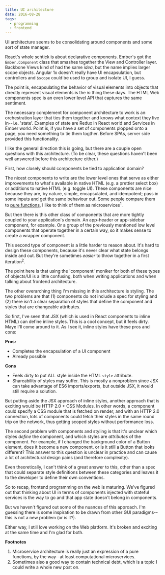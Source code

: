 ```yaml
---
title: UI architecture
date: 2016-08-28
tags:
  - programming
  - frontend
---
```


UI architecture seems to be consolidating around components
and some sort of state manager.

React's whole schtick is about declarative components.
Ember's got the `Ember.Component` class that smashes together the View
and Controller layer. Backbone Views kind of had the same _idea_,
but the name implies larger scope objects. Angular 1x doesn't
really have UI encapsulation, but controllers and `$scope` could
be used to group and isolate UI, I guess.

The point is, encapsulating the behavior of visual elements
into objects that directly represent visual elements is
the _in_ thing these days. The HTML Web components spec
is an even lower level API that captures the same sentiment.

The necessary complement for component architecture to work
is an orchestration layer that ties them together and knows
what context they live in--i.e. 'state'. Examples of state are
Redux in React world and Services in Ember world. Point is,
if you have a set of components plopped onto a page, you need
something to tie them togther. Before SPAs, server side provided
this functionality.

I like the general direction this is going, but there are a couple
open questions with this architecture. (To be clear, these questions
haven't been well answered before this architecture either.)

First, how closely should components be tied to application domain?

The nicest components to write are the lower level ones that serve
as either improvements to what's available in native HTML (e.g.
a prettier select box) or additions to native HTML (e.g. toggle
UI). These components are nice because they are, by nature, simple,
encapsulated, and idempotent; pass in some inputs and get the same
behaviour out. Some people compare them to [pure functions][1], I
like to think of them as microservices<sup>1</sup>.

But then there is this other class of components that are
more tightly coupled to your application's domain. An app-header
or app-sidebar component, for example. Or a group of the
previously mentioned low level components that operate together
in a certain way, so it makes sense to create a wrapper component.

This second type of component is a little harder to reason about.
It's hard to design these components, because it's never clear
what state belongs inside and out. But they're sometimes _easier_
to throw together in a first iteration<sup>2</sup>.

The point here is that using the 'component' moniker for both of
these types of objects/UI is a little confusing, both when writing
applications and when talking about frontend architecture.

The other overarching thing I'm missing in this architecture is
styling. The two problems are that (1) components do not include
a spec for styling and (2) there isn't a clear separation of
styles that define the component and styles that are changeable
attributes.

So first, I've seen that JSX (which is used in React components to
inline HTML) can define inline styles. This is a cool concept,
but it feels dirty. Maye I'll come around to it. As I see it,
inline styles have these pros and cons:

**Pros:**

- Completes the encapsulation of a UI component
- Already possible

**Cons**

- Feels dirty to put ALL style inside the HTML `style` attribute.
- Shareability of styles may suffer. This is mostly a nonproblem
  since JSX can take advantage of ES6 imports/exports, but outside
  JSX, it would still require a solution.

But putting aside the JSX approach of inline styles, another approach
that is exciting would be HTTP 2.0 + CSS Modules. In other words,
a component could specify a CSS module that is fetched on render,
and with an HTTP 2.0 connection, lots of components could fetch
their styles in the same round trip on the network, thus getting
scoped styles without performance loss.

The second problem with components and styling is that it's unclear
which styles _define_ the component, and which styles are _attributes_
of the component. For example, if I changed the background color of
a Button element, does it become a new component, or is it still
a Button that looks different? This answer to this question is
unclear in practice and can cause a lot of architectural design
pains (and therefore complexity).

Even theoretically, I can't think of a great answer to this, other
than a spec that could separate style definitions between these
categories and leaves it to the developer to define their own
conventions.

So to recap, frontend programming on the web is maturing. We've figured
out that thinking about UI in terms of components injected with stateful
services is the way to go and that app state doesn't belong in components.

But we haven't figured out some of the nuances of this approach.
I'm guessing there is some inspiration to be drawn from other GUI
paradigms--this is not a new problem (or is it?).

Either way, I still love working on the Web platform. It's broken
and exciting at the same time and I'm glad for both.

**Footnotes**

1. Microservice architecture is really just an expression of a
   pure functions, by the way--at least computational microservices.
2. Sometimes also a good way to contain technical debt, which is
   a topic I could write a whole new post on.

[1]: http://www.nicoespeon.com/en/2015/01/pure-functions-javascript/
